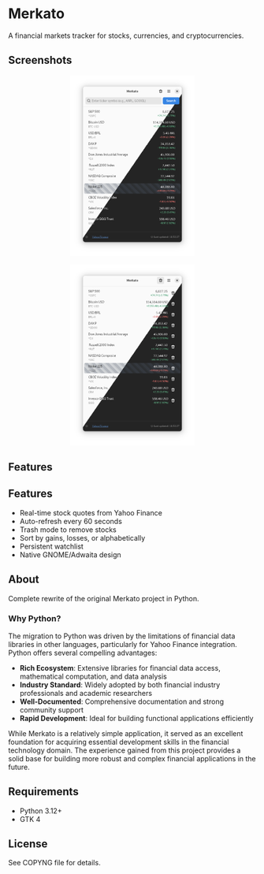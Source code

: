 # Merkato

A financial markets tracker for stocks, currencies, and cryptocurrencies.

## Screenshots
<p align="center">
    <a href="#readme">
        <img alt="View mode" width="50%" src="preview.png">
    </a>
</p>

<p align="center">
   <a href="#readme">
        <img alt="View mode" width="50%" src="remove_preview.png">
    </a>
</p>

## Features

## Features
- Real-time stock quotes from Yahoo Finance
- Auto-refresh every 60 seconds
- Trash mode to remove stocks
- Sort by gains, losses, or alphabetically
- Persistent watchlist
- Native GNOME/Adwaita design

## About

Complete rewrite of the original Merkato project in Python.

### Why Python?

The migration to Python was driven by the limitations of financial data libraries in other languages, particularly for Yahoo Finance integration. Python offers several compelling advantages:

- **Rich Ecosystem**: Extensive libraries for financial data access, mathematical computation, and data analysis
- **Industry Standard**: Widely adopted by both financial industry professionals and academic researchers
- **Well-Documented**: Comprehensive documentation and strong community support
- **Rapid Development**: Ideal for building functional applications efficiently

While Merkato is a relatively simple application, it served as an excellent foundation for acquiring essential development skills in the financial technology domain. The experience gained from this project provides a solid base for building more robust and complex financial applications in the future.

## Requirements

- Python 3.12+
- GTK 4

## License

See COPYNG file for details.

